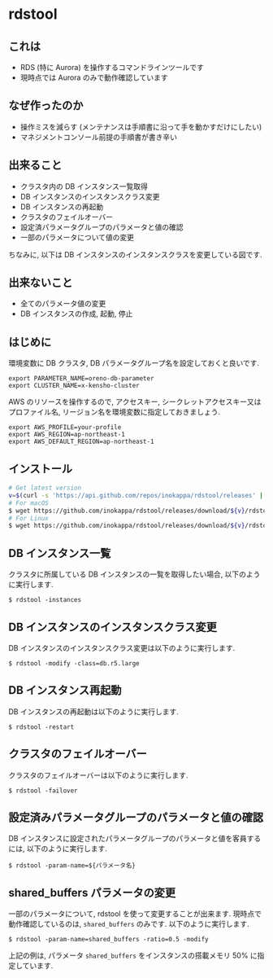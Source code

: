 # rdstool

## これは

* RDS (特に Aurora) を操作するコマンドラインツールです
* 現時点では Aurora のみで動作確認しています

## なぜ作ったのか

* 操作ミスを減らす (メンテナンスは手順書に沿って手を動かすだけにしたい)
* マネジメントコンソール前提の手順書が書き辛い

## 出来ること

* クラスタ内の DB インスタンス一覧取得
* DB インスタンスのインスタンスクラス変更
* DB インスタンスの再起動
* クラスタのフェイルオーバー
* 設定済パラメータグループのパラメータと値の確認
* 一部のパラメータについて値の変更

ちなみに, 以下は DB インスタンスのインスタンスクラスを変更している図です.



## 出来ないこと

* 全てのパラメータ値の変更
* DB インスタンスの作成, 起動, 停止

## はじめに

環境変数に DB クラスタ, DB パラメータグループ名を設定しておくと良いです.

```shell
export PARAMETER_NAME=oreno-db-parameter
export CLUSTER_NAME=x-kensho-cluster
```

AWS のリソースを操作するので, アクセスキー, シークレットアクセスキー又はプロファイル名, リージョン名を環境変数に指定しておきましょう.

```shell
export AWS_PROFILE=your-profile
export AWS_REGION=ap-northeast-1
export AWS_DEFAULT_REGION=ap-northeast-1
```

## インストール

```sh
# Get latest version
v=$(curl -s 'https://api.github.com/repos/inokappa/rdstool/releases' | jq -r '.[0].tag_name')
# For macOS
$ wget https://github.com/inokappa/rdstool/releases/download/${v}/rdstool_darwin_amd64 -O ~/bin/rdstool && chmod +x ~/bin/rdstool
# For Linux
$ wget https://github.com/inokappa/rdstool/releases/download/${v}/rdstool_linux_amd64 -O ~/bin/rdstool && chmod +x ~/bin/rdstool
```

## DB インスタンス一覧

クラスタに所属している DB インスタンスの一覧を取得したい場合, 以下のように実行します.

```shell
$ rdstool -instances
```

## DB インスタンスのインスタンスクラス変更

DB インスタンスのインスタンスクラス変更は以下のように実行します.

```shell
$ rdstool -modify -class=db.r5.large
```

## DB インスタンス再起動

DB インスタンスの再起動は以下のように実行します.

```shell
$ rdstool -restart
```

## クラスタのフェイルオーバー

クラスタのフェイルオーバーは以下のように実行します.

```shell
$ rdstool -failover
```

## 設定済みパラメータグループのパラメータと値の確認

DB インスタンスに設定されたパラメータグループのパラメータと値を客員するには, 以下のように実行します.

```shell
$ rdstool -param-name=${パラメータ名}
```

## shared_buffers パラメータの変更

一部のパラメータについて, rdstool を使って変更することが出来ます. 現時点で動作確認しているのは, `shared_buffers` のみです. 以下のように実行します.

```shell
$ rdstool -param-name=shared_buffers -ratio=0.5 -modify
```

上記の例は, パラメータ `shared_buffers` をインスタンスの搭載メモリ 50% に指定しています.
